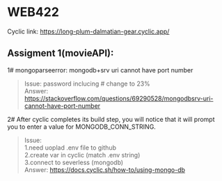 # WEB422

Cyclic link: https://long-plum-dalmatian-gear.cyclic.app/

## Assigment 1(movieAPI):
1# mongoparseerror: mongodb+srv uri cannot have port number  
> Issue: password inclucing # change to 23%  
Answer: https://stackoverflow.com/questions/69290528/mongodbsrv-uri-cannot-have-port-number

2# After cyclic completes its build step, you will notice that it will prompt you to enter a value for MONGODB_CONN_STRING.</br>
> Issue:   
1.need uoplad .env file to github  
2.create var in cyclic (match .env string)  
3.connect to severless (mongodb)  
Answer: https://docs.cyclic.sh/how-to/using-mongo-db

